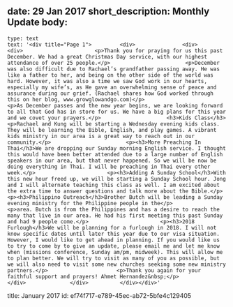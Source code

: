 date: 29 Jan 2017
short_description: Monthly Update
body:
  - 
    type: text
    text: '<div title="Page 1">			<div>				<div>					<div>						<p>Thank you for praying for us this past December. We had a great Christmas Day service, with our highest attendance of over 25 people.</p>						<p>December was also difficult due to Rachael’s grandfather passing away. He was like a father to her, and being on the other side of the world was hard. However, it was also a time we saw God work in our hearts, especially my wife’s, as He gave an overwhelming sense of peace and assurance during our grief. (Rachael shares how God worked through this on her blog, www.growglowandgo.com)</p>						<p>As December passes and the new year begins, we are looking forward to all that God has in store for us. We have a big plans for this year and we covet your prayers.</p>						<h3>Kids Class</h3>						<p>Rachael and Kung will be starting a Wednesday evening kids class. They will be learning the Bible, English, and play games. A vibrant kids ministry in our area is a great way to reach out in our community.</p>						<p><h3>More Preaching In Thai</h3>We are dropping our Sunday morning English service. I thought this would have been better attended due to a large number of English speakers in our area, but that never happened. So we will be now be doing everything in Thai. I will be preaching in Thai every other week.</p>						<p><h3>Adding A Sunday School</h3>With this new hour freed up, we will be starting a Sunday School hour. Jong and I will alternate teaching this class as well. I am excited about the extra time to answer questions and talk more about the Bible.</p>						<p><h3>Philippino Outreach</h3>Brother Butch will be leading a Sunday evening ministry for the Philippine people in the</p>						<p>area. Butch is from the Philippines and has a desire to reach the many that live in our area. He had his first meeting this past Sunday and had 9 people come.</p>						<p><h3>2018 Furlough</h3>We will be planning for a furlough in 2018. I will not know specific dates until later this year due to our visa situation. However, I would like to get ahead in planning. If you would like us to try to come by to give an update, please email me and let me know when (missions conference, Sunday am/pm, midweek). This will allow me to plan better. We will try to visit as many of you as possible, but we will also need to visit some new churches seeking some new ministry partners.</p>						<p>Thank you again for your faithful support and prayers! Ahmet Hernandez&nbsp;</p>					</div>				</div>			</div></div>'
title: January 2017
id: ef74f717-e789-45ec-ab72-5bfe4c129405
